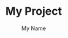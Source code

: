 ---
#Do NOT touch
layout: post

#TODO
title: "My Project"
author: "My Name"
categories: #my module
tags: [module,etc,pp]
image: my-img.jpg
---